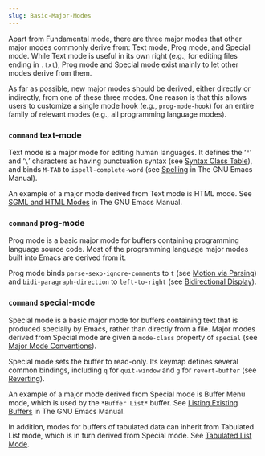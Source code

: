 ```yaml
---
slug: Basic-Major-Modes
---
```


Apart from Fundamental mode, there are three major modes that other major modes commonly derive from: Text mode, Prog mode, and Special mode. While Text mode is useful in its own right (e.g., for editing files ending in `.txt`), Prog mode and Special mode exist mainly to let other modes derive from them.

As far as possible, new major modes should be derived, either directly or indirectly, from one of these three modes. One reason is that this allows users to customize a single mode hook (e.g., `prog-mode-hook`) for an entire family of relevant modes (e.g., all programming language modes).

### <span className="tag command">`command`</span> **text-mode**

Text mode is a major mode for editing human languages. It defines the ‘`"`’ and ‘`\`’ characters as having punctuation syntax (see [Syntax Class Table](Syntax-Class-Table)), and binds `M-TAB` to `ispell-complete-word` (see [Spelling](https://www.gnu.org/software/emacs/manual/html_mono/emacs.html#Spelling) in The GNU Emacs Manual).

An example of a major mode derived from Text mode is HTML mode. See [SGML and HTML Modes](https://www.gnu.org/software/emacs/manual/html_mono/emacs.html#HTML-Mode) in The GNU Emacs Manual.

### <span className="tag command">`command`</span> **prog-mode**

Prog mode is a basic major mode for buffers containing programming language source code. Most of the programming language major modes built into Emacs are derived from it.

Prog mode binds `parse-sexp-ignore-comments` to `t` (see [Motion via Parsing](Motion-via-Parsing)) and `bidi-paragraph-direction` to `left-to-right` (see [Bidirectional Display](Bidirectional-Display)).

### <span className="tag command">`command`</span> **special-mode**

Special mode is a basic major mode for buffers containing text that is produced specially by Emacs, rather than directly from a file. Major modes derived from Special mode are given a `mode-class` property of `special` (see [Major Mode Conventions](Major-Mode-Conventions)).

Special mode sets the buffer to read-only. Its keymap defines several common bindings, including `q` for `quit-window` and `g` for `revert-buffer` (see [Reverting](Reverting)).

An example of a major mode derived from Special mode is Buffer Menu mode, which is used by the `*Buffer List*` buffer. See [Listing Existing Buffers](https://www.gnu.org/software/emacs/manual/html_mono/emacs.html#List-Buffers) in The GNU Emacs Manual.

In addition, modes for buffers of tabulated data can inherit from Tabulated List mode, which is in turn derived from Special mode. See [Tabulated List Mode](Tabulated-List-Mode).
